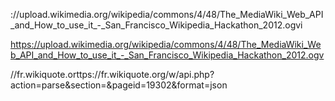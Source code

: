 
://upload.wikimedia.org/wikipedia/commons/4/48/The_MediaWiki_Web_API_and_How_to_use_it_-_San_Francisco_Wikipedia_Hackathon_2012.ogvi


https://upload.wikimedia.org/wikipedia/commons/4/48/The_MediaWiki_Web_API_and_How_to_use_it_-_San_Francisco_Wikipedia_Hackathon_2012.ogv


//fr.wikiquote.orttps://fr.wikiquote.org/w/api.php?action=parse&section=&pageid=19302&format=json
